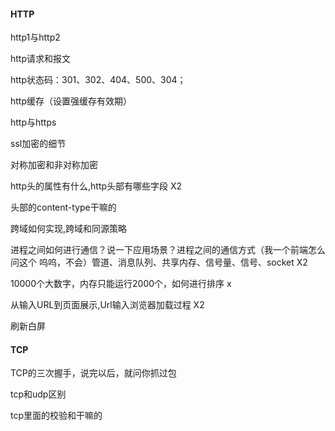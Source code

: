 #### HTTP

http1与http2

http请求和报文

http状态码：301、302、404、500、304；

http缓存（设置强缓存有效期）

http与https

ssl加密的细节

对称加密和非对称加密

http头的属性有什么,http头部有哪些字段 X2

头部的content-type干嘛的

跨域如何实现,跨域和同源策略

进程之间如何进行通信？说一下应用场景？进程之间的通信方式（我一个前端怎么问这个 呜呜，不会）管道、消息队列、共享内存、信号量、信号、socket X2

10000个大数字，内存只能运行2000个，如何进行排序 x

从输入URL到页面展示,Url输入浏览器加载过程  X2

刷新白屏

#### TCP

TCP的三次握手，说完以后，就问你抓过包

tcp和udp区别

tcp里面的校验和干嘛的

